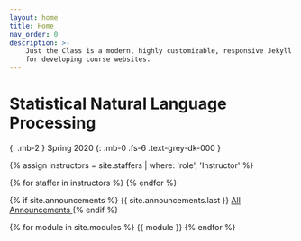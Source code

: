 ```yaml
---
layout: home
title: Home
nav_order: 0
description: >-
    Just the Class is a modern, highly customizable, responsive Jekyll theme
    for developing course websites.
---
```


# Statistical Natural Language Processing
{: .mb-2 }
Spring 2020
{: .mb-0 .fs-6 .text-grey-dk-000 }

{% assign instructors = site.staffers | where: 'role', 'Instructor' %}
<div class="role">
  {% for staffer in instructors %}
  <!-- {{ staffer }} -->
  {% endfor %}
</div>

{% if site.announcements %}
{{ site.announcements.last }}
<a href="{{ site.baseurl }}/announcements" class="btn btn-outline fs-3">
  All Announcements
</a>
{% endif %}

{% for module in site.modules %}
{{ module }}
{% endfor %}

